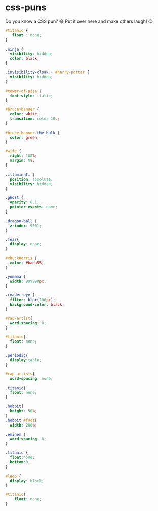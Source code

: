 # css-puns

Do you know a CSS pun? 😄 Put it over here and make others laugh! 😉

```css
#titanic {
   float : none;
}
```

```css
.ninja {
  visibility: hidden;
  color: black;
}
```

```css
.invisibility-cloak + #harry-potter {
  visibility: hidden;
}
```

```css
#tower-of-pisa {
  font-style: italic;
}
```

```css
#bruce-banner {
  color: white;
  transition: color 10s;
}

#bruce-banner.the-hulk {
  color: green;
}
```

```css
#wife {
  right: 100%;
  margin: 0%;
}
```

```css
.illuminati {
  position: absolute;
  visibility: hidden;
}
```

```css
.ghost {
  opacity: 0.1;
  pointer-events: none;
}
```

```css
.dragon-ball {
  z-index: 9001;
}
```

```css
.fear{
  display: none;
}
```

```css
#chucknorris {
  color: #bada55;
}
```

```css
.yomama {
  width: 999999px;
}
```

```css
.reader-eye {
  filter: blur(100px);
  background-color: black;
}
```

```css
#rap-artist{
  word-spacing: 0;
}
```

```css
#titanic{
  float: none;
}
```

```css
.periodic{
  display:table;
}
```

```css
#rap-artists{
  word-spacing: none;
```

```css
.titanic{
  float: none;
}
```

```css
.hobbit{
  height: 50%;
}
.hobbit #foot{
  width: 200%;
```

```css
.eminem {
  word-spacing: 0;
}
```

```css
.titanic {
  float:none;
  bottom:0;
}
```

```css
#lego {
  display: block;
}
```

```css
#titanic{
    float: none;
}
```

